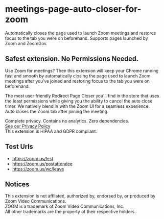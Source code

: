 # meetings-page-auto-closer-for-zoom

Automatically closes the page used to launch Zoom meetings and restores focus to the tab you were on beforehand. Supports pages launched by Zoom and ZoomGov.

## Safest extension. No Permissions Needed.

Use Zoom for meetings? Then this extension will keep your Chrome running fast and smooth by automatically closing the page used to launch Zoom meetings after you've joined and restoring focus to the tab you were on beforehand. 

The most user friendly Redirect Page Closer you'll find in the store that uses the least permissions while giving you the ability to cancel the auto close timer. We natively blend in with the Zoom UI for a seamless experience. Auto closes the Zoom tab after joining the meeting.

Complete privacy. Contains no analytics. Zero dependencies.
<br>[See our Privacy Policy](PRIVACY_POLICY.md)
<br>This extension is HIPAA and GDPR compliant.

<!-- [![Chrome Web Store](screenshots/chrome_web_store_button.png?raw=true "Chrome Web Store")](TODO://PutChromeWebstoreLinkHere) -->

<!-- [![Screenshot](screenshots/screenshot.png?raw=true "Screenshot")](TODO://PutChromeWebstoreLinkHere) -->


## Test Urls
- https://zoom.us/test
- https://zoom.us/postattendee
- https://zoom.us/wc/leave

## Notices
This extension is not affliated, authorized by, endorsed by, or produced by Zoom Video Communications.
<br/>ZOOM is a trademark of Zoom Video Communications, Inc.
<br/>All other trademarks are the property of their respective holders.
